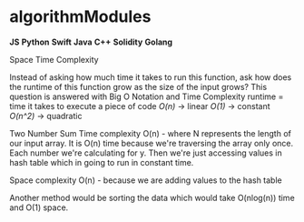 # algorithmModules

**JS** **Python** **Swift** **Java** **C++** **Solidity** **Golang**

Space Time Complexity

Instead of asking how much time it takes to run this function, ask how does the runtime of this function grow as the size of the input grows?
This question is answered with Big O Notation and Time Complexity
runtime = time it takes to execute a piece of code
*O(n)* -> linear 
*O(1)* -> constant
*O(n^2)* -> quadratic

Two Number Sum
Time complexity O(n) - where N represents the length of our input array. 
It is O(n) time because we're traversing the array only once. 
Each number we're calculating for y. 
Then we're just accessing values in hash table which in going to run in constant time. 

Space complexity O(n) - because we are adding values to the hash table

Another method would be sorting the data which would take O(nlog(n)) time and O(1) space.






